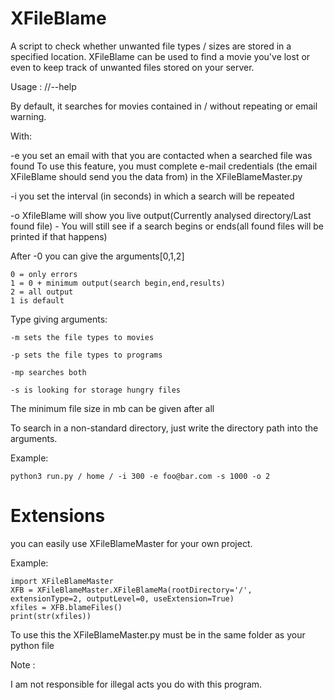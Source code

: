 # XFileBlame
A script to check whether unwanted file types / sizes are stored in a specified location.
XFileBlame can be used to find a movie you've lost or even to keep track of unwanted files stored on your server.

Usage :   //--help

By default, it searches for movies contained in / without repeating or email warning.

With:

   -e you set an email with that you are contacted when a searched file was found
     To use this feature, you must complete e-mail credentials (the  email XFileBlame should send you the data from)
     in the XFileBlameMaster.py
     
   -i you set the interval (in seconds) in which a search will be repeated
  
   -o XfileBlame will show you live output(Currently analysed directory/Last found file) - You will still see if a
      search begins or ends(all found files will be printed if that happens)
     
   After -0 you can give the arguments[0,1,2]
   
    0 = only errors     
    1 = 0 + minimum output(search begin,end,results)
    2 = all output
    1 is default

Type giving arguments:

    -m sets the file types to movies
  
    -p sets the file types to programs
  
    -mp searches both
  
    -s is looking for storage hungry files
  
  The minimum file size in mb can be given after all

To search in a non-standard directory, just write the directory path into the arguments.

Example:

    python3 run.py / home / -i 300 -e foo@bar.com -s 1000 -o 2
# Extensions
you can easily use XFileBlameMaster for your own project.

Example:

    import XFileBlameMaster
    XFB = XFileBlameMaster.XFileBlameMa(rootDirectory='/', extensionType=2, outputLevel=0, useExtension=True)
    xfiles = XFB.blameFiles()
    print(str(xfiles))
To use this the XFileBlameMaster.py must be in the same folder as your python file

Note :

I am not responsible for illegal acts you do with this program.

